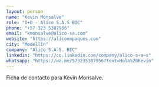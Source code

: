 ```yaml
---
layout: person
name: "Kevin Monsalve"
role: "I+D - Alico S.A.S BIC"
phone: "+57 323 5307956"
email: "kmonsalve@alico-sa.com"
website: "https://alicoempaques.com"
city: "Medellín"
company: "Alico S.A.S. BIC"
linkedin: "https://co.linkedin.com/company/alico-s-a-s"
whatsapp: "https://wa.me/573235307956?text=Hola%20Kevin"
---
```


Ficha de contacto para Kevin Monsalve.
